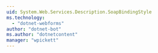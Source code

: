 ```yaml
---
uid: System.Web.Services.Description.SoapBindingStyle
ms.technology: 
  - "dotnet-webforms"
author: "dotnet-bot"
ms.author: "dotnetcontent"
manager: "wpickett"
---
```

